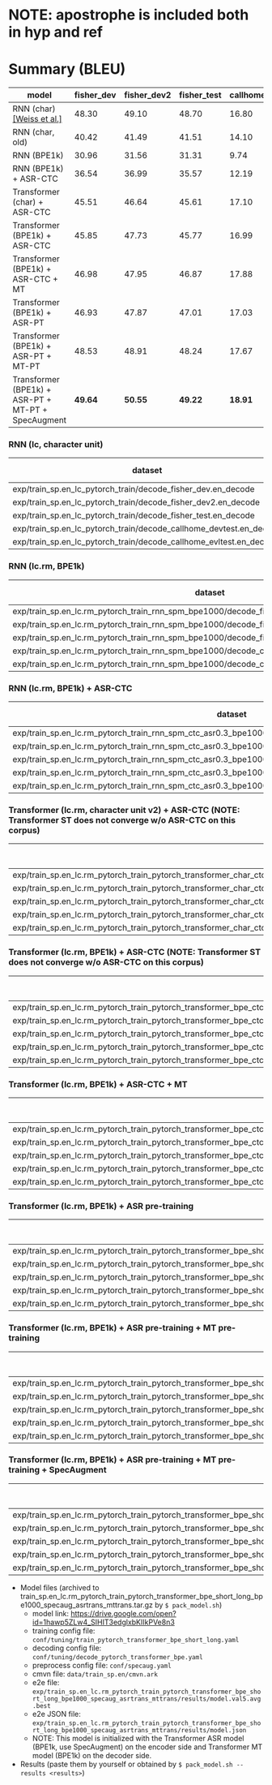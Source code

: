 # NOTE: apostrophe is included both in hyp and ref

# Summary (BLEU)
|model|fisher_dev|fisher_dev2|fisher_test|callhome_devtest|callhome_evltest|
|-----|----------|-----------|-----------|----------------|----------------|
|RNN (char) [[Weiss et al.]](https://arxiv.org/abs/1703.08581)|48.30|49.10|48.70|16.80|17.40|
|RNN (char, old)|40.42|41.49|41.51|14.10|14.20|
|RNN (BPE1k)|30.96|31.56|31.31|9.74|10.30|
|RNN (BPE1k) + ASR-CTC|36.54|36.99|35.57|12.19|12.66|
|Transformer (char) + ASR-CTC|45.51|46.64|45.61|17.10|16.60|
|Transformer (BPE1k) + ASR-CTC|45.85|47.73|45.77|16.99|16.78|
|Transformer (BPE1k) + ASR-CTC + MT|46.98|47.95|46.87|17.88|17.65|
|Transformer (BPE1k) + ASR-PT|46.93|47.87|47.01|17.03|17.22|
|Transformer (BPE1k) + ASR-PT + MT-PT|48.53|48.91|48.24|17.67|17.66|
|Transformer (BPE1k) + ASR-PT + MT-PT + SpecAugment|**49.64**|**50.55**|**49.22**|**18.91**|**18.87**|

### RNN (lc, character unit)
|dataset|BLEU|1-gram|2-gram|3-gram|4-gram|BP|ratio|hyp_len|ref_len|
|---|---|---|---|---|---|---|---|---|---|
|exp/train_sp.en_lc_pytorch_train/decode_fisher_dev.en_decode|**40.42**|71.4|49.0|33.6|22.7|1.000|1.018|40695|39981|
|exp/train_sp.en_lc_pytorch_train/decode_fisher_dev2.en_decode|**41.49**|71.9|49.9|34.8|23.8|1.000|1.027|40285|39213|
|exp/train_sp.en_lc_pytorch_train/decode_fisher_test.en_decode|**41.51**|72.9|50.1|34.6|23.5|1.000|1.034|40358|39049|
|exp/train_sp.en_lc_pytorch_train/decode_callhome_devtest.en_decode|**14.10**|41.3|19.0|9.8|5.2|0.996|0.996|37268|37424|
|exp/train_sp.en_lc_pytorch_train/decode_callhome_evltest.en_decode|**14.20**|41.4|19.1|10.0|5.5|0.982|0.982|18139|18463|

### RNN (lc.rm, BPE1k)
|dataset|BLEU|1-gram|2-gram|3-gram|4-gram|BP|ratio|hyp_len|ref_len|
|---|---|---|---|---|---|---|---|---|---|
|exp/train_sp.en_lc.rm_pytorch_train_rnn_spm_bpe1000/decode_fisher_dev.en_decode_rnn_spm|**30.96**|63.8|39.0|24.3|15.2|1.000|1.034|41550|40188|
|exp/train_sp.en_lc.rm_pytorch_train_rnn_spm_bpe1000/decode_fisher_dev2.en_decode_rnn_spm|**31.56**|64.2|39.6|25.1|15.5|1.000|1.044|41442|39711|
|exp/train_sp.en_lc.rm_pytorch_train_rnn_spm_bpe1000/decode_fisher_test.en_decode_rnn_spm|**31.31**|65.1|39.4|24.6|15.2|1.000|1.045|41381|39614|
|exp/train_sp.en_lc.rm_pytorch_train_rnn_spm_bpe1000/decode_callhome_devtest.en_decode_rnn_spm|**9.74**|35.3|13.8|6.3|3.0|1.000|1.017|38063|37416|
|exp/train_sp.en_lc.rm_pytorch_train_rnn_spm_bpe1000/decode_callhome_evltest.en_decode_rnn_spm|**10.30**|35.2|14.2|6.7|3.4|1.000|1.018|18788|18457|

### RNN (lc.rm, BPE1k) + ASR-CTC
|dataset|BLEU|1-gram|2-gram|3-gram|4-gram|BP|ratio|hyp_len|ref_len|
|---|---|---|---|---|---|---|---|---|---|
|exp/train_sp.en_lc.rm_pytorch_train_rnn_spm_ctc_asr0.3_bpe1000/decode_fisher_dev.en_decode_rnn_spm|**36.54**|68.5|44.9|29.7|19.5|1.000|1.032|41512|40226|
|exp/train_sp.en_lc.rm_pytorch_train_rnn_spm_ctc_asr0.3_bpe1000/decode_fisher_dev2.en_decode_rnn_spm|**36.99**|68.6|45.3|30.2|19.9|1.000|1.042|41243|39593|
|exp/train_sp.en_lc.rm_pytorch_train_rnn_spm_ctc_asr0.3_bpe1000/decode_fisher_test.en_decode_rnn_spm|**35.57**|68.8|44.1|28.6|18.4|1.000|1.050|41540|39565|
|exp/train_sp.en_lc.rm_pytorch_train_rnn_spm_ctc_asr0.3_bpe1000/decode_callhome_devtest.en_decode_rnn_spm|**12.19**|39.3|16.8|8.2|4.1|1.000|1.017|38052|37416|
|exp/train_sp.en_lc.rm_pytorch_train_rnn_spm_ctc_asr0.3_bpe1000/decode_callhome_evltest.en_decode_rnn_spm|**12.66**|39.0|17.1|8.5|4.5|1.000|1.005|18557|18457|

### Transformer (lc.rm, character unit v2) + ASR-CTC (NOTE: Transformer ST does not converge w/o ASR-CTC on this corpus)
|dataset|BLEU|1-gram|2-gram|3-gram|4-gram|BP|ratio|hyp_len|ref_len|
|---|---|---|---|---|---|---|---|---|---|
|exp/train_sp.en_lc.rm_pytorch_train_pytorch_transformer_char_ctc_asr0.3_bpe53/decode_fisher_dev.en_decode_pytorch_transformer_char|45.51|75.8|54.3|38.6|27.1|1.000|1.016|40943|40279|
|exp/train_sp.en_lc.rm_pytorch_train_pytorch_transformer_char_ctc_asr0.3_bpe53/decode_fisher_dev2.en_decode_pytorch_transformer_char|46.64|76.6|55.3|39.6|28.2|1.000|1.018|40233|39508|
|exp/train_sp.en_lc.rm_pytorch_train_pytorch_transformer_char_ctc_asr0.3_bpe53/decode_fisher_test.en_decode_pytorch_transformer_char|45.61|77.0|54.7|38.4|26.7|1.000|1.026|40451|39441|
|exp/train_sp.en_lc.rm_pytorch_train_pytorch_transformer_char_ctc_asr0.3_bpe53/decode_callhome_devtest.en_decode_pytorch_transformer_char|17.10|45.8|22.6|12.3|6.7|1.000|1.008|37717|37416|
|exp/train_sp.en_lc.rm_pytorch_train_pytorch_transformer_char_ctc_asr0.3_bpe53/decode_callhome_evltest.en_decode_pytorch_transformer_char|16.60|45.3|22.0|11.7|6.5|1.000|1.005|18557|18457|

### Transformer (lc.rm, BPE1k) + ASR-CTC (NOTE: Transformer ST does not converge w/o ASR-CTC on this corpus)
|dataset|BLEU|1-gram|2-gram|3-gram|4-gram|BP|ratio|hyp_len|ref_len|
|---|---|---|---|---|---|---|---|---|---|
|exp/train_sp.en_lc.rm_pytorch_train_pytorch_transformer_bpe_ctc_asr0.3_bpe1000/decode_fisher_dev.en_decode_pytorch_transformer_bpe|**45.85**|76.0|54.5|38.9|27.4|1.000|1.006|40018|39786|
|exp/train_sp.en_lc.rm_pytorch_train_pytorch_transformer_bpe_ctc_asr0.3_bpe1000/decode_fisher_dev2.en_decode_pytorch_transformer_bpe|**47.73**|77.1|56.4|41.0|29.1|1.000|1.009|39443|39089|
|exp/train_sp.en_lc.rm_pytorch_train_pytorch_transformer_bpe_ctc_asr0.3_bpe1000/decode_fisher_test.en_decode_pytorch_transformer_bpe|**45.77**|77.1|54.7|38.6|26.9|1.000|1.015|39590|38993|
|exp/train_sp.en_lc.rm_pytorch_train_pytorch_transformer_bpe_ctc_asr0.3_bpe1000/decode_callhome_devtest.en_decode_pytorch_transformer_bpe|**16.99**|45.7|22.5|12.2|6.8|0.996|0.996|37258|37416|
|exp/train_sp.en_lc.rm_pytorch_train_pytorch_transformer_bpe_ctc_asr0.3_bpe1000/decode_callhome_evltest.en_decode_pytorch_transformer_bpe|**16.78**|45.6|22.4|12.1|7.0|0.980|0.980|18086|18457|

### Transformer (lc.rm, BPE1k) + ASR-CTC + MT
|dataset|BLEU|1-gram|2-gram|3-gram|4-gram|BP|ratio|hyp_len|ref_len|
|---|---|---|---|---|---|---|---|---|---|
|exp/train_sp.en_lc.rm_pytorch_train_pytorch_transformer_bpe_ctc_asr0.2_mt0.2_bpe1000/decode_fisher_dev.en_decode_pytorch_transformer_bpe|**46.98**|76.7|55.8|40.0|28.4|1.000|1.006|39978|39722|
|exp/train_sp.en_lc.rm_pytorch_train_pytorch_transformer_bpe_ctc_asr0.2_mt0.2_bpe1000/decode_fisher_dev2.en_decode_pytorch_transformer_bpe|**47.95**|77.2|56.6|41.1|29.4|1.000|1.012|39640|39183|
|exp/train_sp.en_lc.rm_pytorch_train_pytorch_transformer_bpe_ctc_asr0.2_mt0.2_bpe1000/decode_fisher_test.en_decode_pytorch_transformer_bpe|**46.87**|78.0|55.9|39.8|27.8|1.000|1.015|39648|39066|
|exp/train_sp.en_lc.rm_pytorch_train_pytorch_transformer_bpe_ctc_asr0.2_mt0.2_bpe1000/decode_callhome_devtest.en_decode_pytorch_transformer_bpe|**17.88**|46.5|23.5|12.9|7.3|1.000|1.000|37414|37416|
|exp/train_sp.en_lc.rm_pytorch_train_pytorch_transformer_bpe_ctc_asr0.2_mt0.2_bpe1000/decode_callhome_evltest.en_decode_pytorch_transformer_bpe|**17.65**|46.5|23.1|12.8|7.4|0.989|0.989|18250|18457|

### Transformer (lc.rm, BPE1k) + ASR pre-training
|dataset|BLEU|1-gram|2-gram|3-gram|4-gram|BP|ratio|hyp_len|ref_len|
|---|---|---|---|---|---|---|---|---|---|
|exp/train_sp.en_lc.rm_pytorch_train_pytorch_transformer_bpe_short_bpe1000_asrtrans/decode_fisher_dev.en_decode_pytorch_transformer_bpe|**46.93**|77.0|55.7|39.9|28.3|1.000|1.001|39569|39538|
|exp/train_sp.en_lc.rm_pytorch_train_pytorch_transformer_bpe_short_bpe1000_asrtrans/decode_fisher_dev2.en_decode_pytorch_transformer_bpe|**47.87**|77.5|56.6|41.1|29.1|1.000|1.009|39330|38964|
|exp/train_sp.en_lc.rm_pytorch_train_pytorch_transformer_bpe_short_bpe1000_asrtrans/decode_fisher_test.en_decode_pytorch_transformer_bpe|**47.01**|78.1|55.9|39.8|28.1|1.000|1.014|39408|38881|
|exp/train_sp.en_lc.rm_pytorch_train_pytorch_transformer_bpe_short_bpe1000_asrtrans/decode_callhome_devtest.en_decode_pytorch_transformer_bpe|**17.03**|46.2|22.9|12.4|6.9|0.982|0.982|36755|37416|
|exp/train_sp.en_lc.rm_pytorch_train_pytorch_transformer_bpe_short_bpe1000_asrtrans/decode_callhome_evltest.en_decode_pytorch_transformer_bpe|**17.22**|46.4|23.2|12.8|7.2|0.970|0.970|17905|18457|

### Transformer (lc.rm, BPE1k) + ASR pre-training + MT pre-training
|dataset|BLEU|1-gram|2-gram|3-gram|4-gram|BP|ratio|hyp_len|ref_len|
|---|---|---|---|---|---|---|---|---|---|
|exp/train_sp.en_lc.rm_pytorch_train_pytorch_transformer_bpe_short_bpe1000_asrtrans_mttrans/decode_fisher_dev.en_decode_pytorch_transformer_bpe|**48.53**|77.7|57.0|41.7|30.1|1.000|1.001|39566|39509|
|exp/train_sp.en_lc.rm_pytorch_train_pytorch_transformer_bpe_short_bpe1000_asrtrans_mttrans/decode_fisher_dev2.en_decode_pytorch_transformer_bpe|**48.91**|78.4|57.7|42.1|30.1|1.000|1.005|39010|38828|
|exp/train_sp.en_lc.rm_pytorch_train_pytorch_transformer_bpe_short_bpe1000_asrtrans_mttrans/decode_fisher_test.en_decode_pytorch_transformer_bpe|**48.24**|78.7|57.0|41.1|29.4|1.000|1.013|39370|38862|
|exp/train_sp.en_lc.rm_pytorch_train_pytorch_transformer_bpe_short_bpe1000_asrtrans_mttrans/decode_callhome_devtest.en_decode_pytorch_transformer_bpe|**17.67**|47.1|23.7|13.1|7.4|0.973|0.973|36403|37416|
|exp/train_sp.en_lc.rm_pytorch_train_pytorch_transformer_bpe_short_bpe1000_asrtrans_mttrans/decode_callhome_evltest.en_decode_pytorch_transformer_bpe|**17.66**|46.7|23.6|13.3|7.6|0.966|0.966|17836|18457|

### Transformer (lc.rm, BPE1k) + ASR pre-training + MT pre-training + SpecAugment
|dataset|BLEU|1-gram|2-gram|3-gram|4-gram|BP|ratio|hyp_len|ref_len|
|---|---|---|---|---|---|---|---|---|---|
|exp/train_sp.en_lc.rm_pytorch_train_pytorch_transformer_bpe_short_long_bpe1000_specaug_asrtrans_mttrans/decode_fisher_dev.en_decode_pytorch_transformer_bpe|**49.64**|78.8|58.4|42.8|30.8|1.000|1.001|39672|39647|
|exp/train_sp.en_lc.rm_pytorch_train_pytorch_transformer_bpe_short_long_bpe1000_specaug_asrtrans_mttrans/decode_fisher_dev2.en_decode_pytorch_transformer_bpe|**50.55**|79.1|59.2|43.8|31.8|1.000|1.005|39216|39039|
|exp/train_sp.en_lc.rm_pytorch_train_pytorch_transformer_bpe_short_long_bpe1000_specaug_asrtrans_mttrans/decode_fisher_test.en_decode_pytorch_transformer_bpe|**49.22**|79.5|58.2|42.2|30.1|1.000|1.016|39494|38879|
|exp/train_sp.en_lc.rm_pytorch_train_pytorch_transformer_bpe_short_long_bpe1000_specaug_asrtrans_mttrans/decode_callhome_devtest.en_decode_pytorch_transformer_bpe|**18.91**|48.4|25.2|14.3|8.3|0.971|0.972|36357|37416|
|exp/train_sp.en_lc.rm_pytorch_train_pytorch_transformer_bpe_short_long_bpe1000_specaug_asrtrans_mttrans/decode_callhome_evltest.en_decode_pytorch_transformer_bpe|**18.87**|48.1|24.9|14.2|8.4|0.971|0.972|17938|18457|

- Model files (archived to train_sp.en_lc.rm_pytorch_train_pytorch_transformer_bpe_short_long_bpe1000_specaug_asrtrans_mttrans.tar.gz by `$ pack_model.sh`)
  - model link: https://drive.google.com/open?id=1hawp5ZLw4_SIHIT3edglxbKIIkPVe8n3
  - training config file: `conf/tuning/train_pytorch_transformer_bpe_short_long.yaml`
  - decoding config file: `conf/tuning/decode_pytorch_transformer_bpe.yaml`
  - preprocess config file: `conf/specaug.yaml`
  - cmvn file: `data/train_sp.en/cmvn.ark`
  - e2e file: `exp/train_sp.en_lc.rm_pytorch_train_pytorch_transformer_bpe_short_long_bpe1000_specaug_asrtrans_mttrans/results/model.val5.avg.best`
  - e2e JSON file: `exp/train_sp.en_lc.rm_pytorch_train_pytorch_transformer_bpe_short_long_bpe1000_specaug_asrtrans_mttrans/results/model.json`
  - NOTE: This model is initialized with the Transformer ASR model (BPE1k, use SpecAugment) on the encoder side and Transformer MT model (BPE1k) on the decoder side.
- Results (paste them by yourself or obtained by `$ pack_model.sh --results <results>`)
